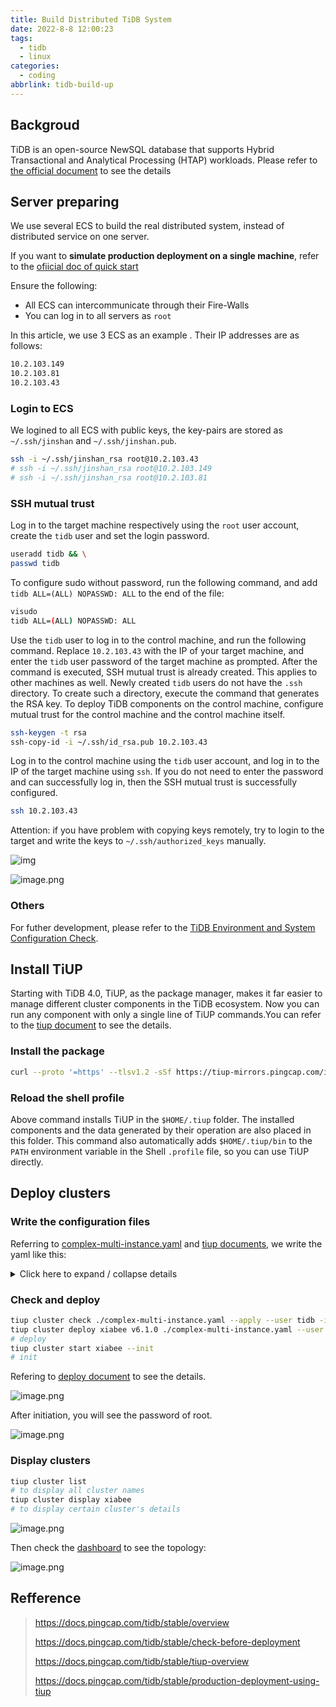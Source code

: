 ```yaml
---
title: Build Distributed TiDB System
date: 2022-8-8 12:00:23
tags:
  - tidb
  - linux
categories:
  - coding
abbrlink: tidb-build-up
---
```


## Backgroud

TiDB is an open-source NewSQL database that supports Hybrid Transactional and Analytical Processing (HTAP) workloads. Please refer to [the official document](https://docs.pingcap.com/tidb/stable/overview) to see the details

## Server preparing

We use several ECS to build the real distributed system, instead of distributed service on one server. 

If you want to **simulate production deployment on a single machine**, refer to the [ofiicial doc of quick start](https://docs.pingcap.com/tidb/stable/quick-start-with-tidb#simulate-production-deployment-on-a-single-machine)

Ensure the following:

- All ECS can intercommunicate through their Fire-Walls
- You can log in to all servers as `root`

In this article, we use 3 ECS as an example . Their IP addresses are as follows:

```bash
10.2.103.149
10.2.103.81
10.2.103.43
```

### Login to ECS

We logined to all ECS with public keys, the key-pairs are stored as `~/.ssh/jinshan` and `~/.ssh/jinshan.pub`.

```bash
ssh -i ~/.ssh/jinshan_rsa root@10.2.103.43
# ssh -i ~/.ssh/jinshan_rsa root@10.2.103.149
# ssh -i ~/.ssh/jinshan_rsa root@10.2.103.81
```

### SSH mutual trust

Log in to the target machine respectively using the `root` user account, create the `tidb` user and set the login password.

```bash
useradd tidb && \
passwd tidb
```

To configure sudo without password, run the following command, and add `tidb ALL=(ALL) NOPASSWD: ALL` to the end of the file:

```bash
visudo
tidb ALL=(ALL) NOPASSWD: ALL
```

Use the `tidb` user to log in to the control machine, and run the following command. Replace `10.2.103.43` with the IP of your target machine, and enter the `tidb` user password of the target machine as prompted. After the command is executed, SSH mutual trust is already created. This applies to other machines as well. Newly created `tidb` users do not have the `.ssh` directory. To create such a directory, execute the command that generates the RSA key. To deploy TiDB components on the control machine, configure mutual trust for the control machine and the control machine itself.

```bash
ssh-keygen -t rsa
ssh-copy-id -i ~/.ssh/id_rsa.pub 10.2.103.43
```

Log in to the control machine using the `tidb` user account, and log in to the IP of the target machine using `ssh`. If you do not need to enter the password and can successfully log in, then the SSH mutual trust is successfully configured.

```bash
ssh 10.2.103.43
```

Attention: if you have problem with copying keys remotely, try to login to the target and write the keys to `~/.ssh/authorized_keys` manually.

![img](https://s3.xiabee.cn/pic/weibo-backup/0084b03xgy1h4zqkyd2tuj31ae0fs1c9.jpg)

![image.png](https://s3.xiabee.cn/pic/weibo-backup/0084b03xgy1h4zqmzrthwj30rq04sjtb.jpg)

### Others

For futher development, please refer to the [TiDB Environment and System Configuration Check](https://docs.pingcap.com/tidb/stable/check-before-deployment).

## Install TiUP

Starting with TiDB 4.0, TiUP, as the package manager, makes it far easier to manage different cluster components in the TiDB ecosystem. Now you can run any component with only a single line of TiUP commands.You can refer to the [tiup document](https://docs.pingcap.com/tidb/stable/tiup-overview) to see the details.

### Install the package

```bash
curl --proto '=https' --tlsv1.2 -sSf https://tiup-mirrors.pingcap.com/install.sh | sh
```

### Reload the shell profile

Above command installs TiUP in the `$HOME/.tiup` folder. The installed components and the data generated by their operation are also placed in this folder. This command also automatically adds `$HOME/.tiup/bin` to the `PATH` environment variable in the Shell `.profile` file, so you can use TiUP directly.

## Deploy clusters

### Write the configuration files

Referring to [complex-multi-instance.yaml](https://github.com/pingcap/docs-cn/blob/master/config-templates/complex-multi-instance.yaml) and [tiup documents](https://docs.pingcap.com/tidb/stable/production-deployment-using-tiup), we write the yaml like this:

<details>
<summary>Click here to expand / collapse details</summary>  
<pre><code class="yaml">
  ## Global variables are applied to all deployments and used as the default value of
  ## the deployments if a specific deployment value is missing.
  global:
    user: "tidb"
    ssh_port: 22
    deploy_dir: "/tidb-deploy"
    data_dir: "/tidb-data"
  monitored:
    node_exporter_port: 9100
    blackbox_exporter_port: 9115
    deploy_dir: "/tidb-deploy/monitored-9100"
    data_dir: "/tidb-data-monitored-9100"
    log_dir: "/tidb-deploy/monitored-9100/log"
  server_configs:
    tidb:
      log.slow-threshold: 300
    tikv:
      readpool.unified.max-thread-count: 1
      readpool.storage.use-unified-pool: true
      readpool.coprocessor.use-unified-pool: true
      storage.block-cache.capacity: 8GB
      raftstore.capacity: 250GB
    pd:
      replication.location-labels: ["resource_pool", "host"]
      schedule.leader-schedule-limit: 4
      schedule.region-schedule-limit: 2048
      schedule.replica-schedule-limit: 64
  pd_servers:
    - host: 10.2.103.43
    - host: 10.2.103.81
    - host: 10.2.103.149
  tidb_servers:
    - host: 10.2.103.43
      port: 4000
      status_port: 10080
      deploy_dir: "/tidb-deploy/tidb-4000"
      log_dir: "/tidb-deploy/tidb-4000/log"
      # numa_node: "0"
    - host: 10.2.103.43
      port: 4001
      status_port: 10081
      deploy_dir: "/tidb-deploy/tidb-4001"
      log_dir: "/tidb-deploy/tidb-4001/log"
      # numa_node: "1"
    - host: 10.2.103.81
      port: 4000
      status_port: 10080
      deploy_dir: "/tidb-deploy/tidb-4000"
      log_dir: "/tidb-deploy/tidb-4000/log"
      # numa_node: "0"
    - host: 10.2.103.81
      port: 4001
      status_port: 10081
      deploy_dir: "/tidb-deploy/tidb-4001"
      log_dir: "/tidb-deploy/tidb-4001/log"
      # numa_node: "1"
    - host: 10.2.103.149
      port: 4000
      status_port: 10080
      deploy_dir: "/tidb-deploy/tidb-4000"
      log_dir: "/tidb-deploy/tidb-4000/log"
      # numa_node: "0"
    - host: 10.2.103.149
      port: 4001
      status_port: 10081
      deploy_dir: "/tidb-deploy/tidb-4001"
      log_dir: "/tidb-deploy/tidb-4001/log"
      # numa_node: "1"
  tikv_servers:
    - host: 10.2.103.43
      port: 20160
      status_port: 20180
      deploy_dir: "/tidb-deploy/tikv-20160"
      data_dir: "/tidb-data/tikv-20160"
      log_dir: "/tidb-deploy/tikv-20160/log"
      # numa_node: "0"
      config:
        server.labels: { host: "tikv1" ,resource_pool: "pool1"}
    - host: 10.2.103.43
      port: 20161
      status_port: 20181
      deploy_dir: "/tidb-deploy/tikv-20161"
      data_dir: "/tidb-data/tikv-20161"
      log_dir: "/tidb-deploy/tikv-20161/log"
      # numa_node: "1"
      config:
        server.labels: { host: "tikv1" ,resource_pool: "pool2"}
    - host: 10.2.103.81
      port: 20160
      status_port: 20180
      deploy_dir: "/tidb-deploy/tikv-20160"
      data_dir: "/tidb-data/tikv-20160"
      log_dir: "/tidb-deploy/tikv-20160/log"
      # numa_node: "0"
      config:
        server.labels: { host: "tikv2" ,resource_pool: "pool1"}
    - host: 10.2.103.81
      port: 20161
      status_port: 20181
      deploy_dir: "/tidb-deploy/tikv-20161"
      data_dir: "/tidb-data/tikv-20161"
      log_dir: "/tidb-deploy/tikv-20161/log"
      # numa_node: "1"
      config:
        server.labels: { host: "tikv2" ,resource_pool: "pool2"}
    - host: 10.2.103.149
      port: 20160
      status_port: 20180
      deploy_dir: "/tidb-deploy/tikv-20160"
      data_dir: "/tidb-data/tikv-20160"
      log_dir: "/tidb-deploy/tikv-20160/log"
      # numa_node: "0"
      config:
        server.labels: { host: "tikv3" ,resource_pool: "pool1"}
    - host: 10.2.103.149
      port: 20161
      status_port: 20181
      deploy_dir: "/tidb-deploy/tikv-20161"
      data_dir: "/tidb-data/tikv-20161"
      log_dir: "/tidb-deploy/tikv-20161/log"
      # numa_node: "1"
      config:
        server.labels: { host: "tikv3",resource_pool: "pool2" }
  monitoring_servers:
    - host: 10.2.103.43
      # ssh_port: 22
      # port: 9090
      # deploy_dir: "/tidb-deploy/prometheus-8249"
      # data_dir: "/tidb-data/prometheus-8249"
      # log_dir: "/tidb-deploy/prometheus-8249/log"
  grafana_servers:
    - host: 10.2.103.43
      # port: 3000
      # deploy_dir: /tidb-deploy/grafana-3000
  alertmanager_servers:
    - host: 10.2.103.43
      # ssh_port: 22
      # web_port: 9093
      # cluster_port: 9094
      # deploy_dir: "/tidb-deploy/alertmanager-9093"
      # data_dir: "/tidb-data/alertmanager-9093"
      # log_dir: "/tidb-deploy/alertmanager-9093/log"
</code></pre>
</details>



### Check and deploy

```bash
tiup cluster check ./complex-multi-instance.yaml --apply --user tidb -i /home/tidb/.ssh/id_rsa
tiup cluster deploy xiabee v6.1.0 ./complex-multi-instance.yaml --user tidb -i /home/tidb/.ssh/id_rsa
# deploy
tiup cluster start xiabee --init
# init
```

Refering to [deploy document](https://docs.pingcap.com/tidb/stable/production-deployment-using-tiup#step-4-run-the-deployment-command) to see the details.

![image.png](https://s3.xiabee.cn/pic/weibo-backup/0084b03xgy1h4zqo0q7gjj31ae0s27wh.jpg)

After initiation, you will see the password of root.

![image.png](https://s3.xiabee.cn/pic/weibo-backup/0084b03xgy1h4zqovkuqkj31ae0rq4qp.jpg)



### Display clusters

```bash
tiup cluster list
# to display all cluster names
tiup cluster display xiabee
# to display certain cluster's details
```

![image.png](https://s3.xiabee.cn/pic/weibo-backup/0084b03xgy1h4zqpdjrrwj31ai0ryqv5.jpg)

Then check the [dashboard](http://10.2.103.149:2379/dashboard/#/cluster_info/store_topology) to see the topology:

![image.png](https://s3.xiabee.cn/pic/weibo-backup/0084b03xgy1h4zqr0c2saj325k0zuwm2.jpg)



## Refference

> https://docs.pingcap.com/tidb/stable/overview
>
> https://docs.pingcap.com/tidb/stable/check-before-deployment
>
> https://docs.pingcap.com/tidb/stable/tiup-overview
>
> https://docs.pingcap.com/tidb/stable/production-deployment-using-tiup

